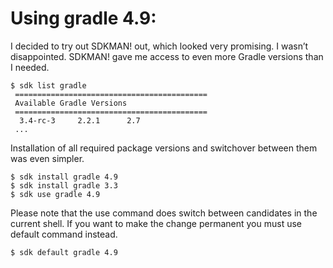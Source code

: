 # Using gradle 4.9:


I decided to try out SDKMAN! out, which looked very promising. I wasn’t disappointed. SDKMAN! gave me access to even more Gradle versions than I needed.
```
$ sdk list gradle  
 ===========================================  
 Available Gradle Versions  
 ===========================================  
  3.4-rc-3     2.2.1      2.7  
 ...
 ```
Installation of all required package versions and switchover between them was even simpler.
```
$ sdk install gradle 4.9
$ sdk install gradle 3.3
$ sdk use gradle 4.9 
```
Please note that the use command does switch between candidates in the current shell. If you want to make the change permanent you must use default command instead.
```
$ sdk default gradle 4.9
```

